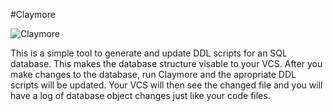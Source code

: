 #Claymore

![Claymore](http://dl.dropbox.com/u/2989008/github/Claymore.png)

This is a simple tool to generate and update DDL scripts for an SQL database. This makes the database structure visable to your VCS. After you make changes to the database, run Claymore and the apropriate DDL scripts will be updated. Your VCS will then see the changed file and you will have a log of database object changes just like your code files.